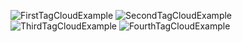 ![FirstTagCloudExample](https://github.com/Sanchezz17/tdd/blob/master/cs/TagsCloudVisualization/Examples/images/first.png)
![SecondTagCloudExample](https://github.com/Sanchezz17/tdd/blob/master/cs/TagsCloudVisualization/Examples/images/second.png)
![ThirdTagCloudExample](https://github.com/Sanchezz17/tdd/blob/master/cs/TagsCloudVisualization/Examples/images/third.png)
![FourthTagCloudExample](https://github.com/Sanchezz17/tdd/blob/master/cs/TagsCloudVisualization/Examples/images/fourth.png)
